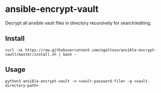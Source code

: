 # ansible-encrypt-vault
Decrypt all ansible vault files in directory recursively for search/editing.

## Install
```
curl -sL https://raw.githubusercontent.com/ogaltsov/ansible-encrypt-vault/master/install.sh | bash -
```

## Usage

```
python3 ansible-encrypt-vault -v <vault-password-file> -p <vault-directory-path>
```
